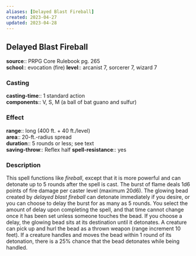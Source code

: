 ```yaml
---
aliases: [Delayed Blast Fireball]
created: 2023-04-27
updated: 2023-04-28
---
```


## Delayed Blast Fireball

**source**:: PRPG Core Rulebook pg. 265  
**school**:: evocation (fire)
**level**:: arcanist 7, sorcerer 7, wizard 7

### Casting

**casting-time**:: 1 standard action  
**components**:: V, S, M (a ball of bat guano and sulfur)

### Effect

**range**:: long (400 ft. + 40 ft./level)  
**area**:: 20-ft.-radius spread  
**duration**:: 5 rounds or less; see text  
**saving-throw**:: Reflex half
**spell-resistance**:: yes

### Description

This spell functions like *fireball*, except that it is more powerful and can detonate up to 5 rounds after the spell is cast. The burst of flame deals 1d6 points of fire damage per caster level (maximum 20d6). The glowing bead created by *delayed blast fireball* can detonate immediately if you desire, or you can choose to delay the burst for as many as 5 rounds. You select the amount of delay upon completing the spell, and that time cannot change once it has been set unless someone touches the bead. If you choose a delay, the glowing bead sits at its destination until it detonates. A creature can pick up and hurl the bead as a thrown weapon (range increment 10 feet). If a creature handles and moves the bead within 1 round of its detonation, there is a 25% chance that the bead detonates while being handled.
